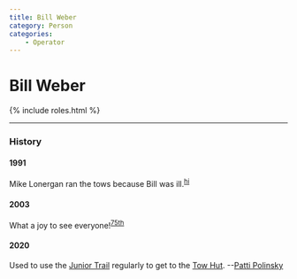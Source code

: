 ```yaml
---
title: Bill Weber
category: Person
categories:
    - Operator
---
```

# Bill Weber
{% include roles.html %}

---
### History
#### 1991

Mike Lonergan ran the tows because Bill was ill.<sup>[hi][]</sup>

#### 2003

What a joy to see everyone!<sup>[75th][]</sup>

#### 2020

Used to use the [Junior Trail](/Area/Junior-Trail) regularly to get to the [Tow Hut](/Building/Tow-Hut). --[Patti Polinsky](/Person/Patti-Polinsky)


[75th]: /Anniversary#75th
[hi]: History-Idona